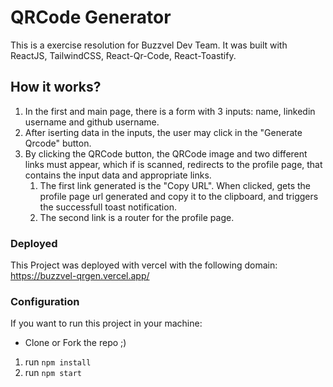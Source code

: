 # QRCode Generator
This is a exercise resolution for Buzzvel Dev Team. It was built with ReactJS, TailwindCSS, React-Qr-Code, React-Toastify.

## How it works?
1. In the first and main page, there is a form with 3 inputs: name, linkedin username and github username.
2. After iserting data in the inputs, the user may click in the "Generate Qrcode" button.
3. By clicking the QRCode button, the QRCode image and two different links must appear, which if is scanned, redirects to the profile page, that contains the input data and appropriate links.
    1. The first link generated is the "Copy URL". When clicked, gets the profile page url generated and copy it to the clipboard, and triggers the successfull toast notification.
    2. The second link is a router for the profile page.
  
  ### Deployed
  This Project was deployed with vercel with the following domain: https://buzzvel-qrgen.vercel.app/
  
  ### Configuration
  
  If you want to run this project in your machine:
  * Clone or Fork the repo ;)
  1. run `npm install`
  2. run `npm start`
